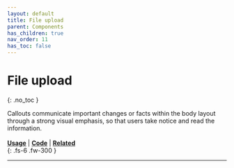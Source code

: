 ```yaml
---
layout: default
title: File upload
parent: Components
has_children: true
nav_order: 11
has_toc: false
---
```



# File upload
{: .no_toc }

Callouts communicate important changes or facts within the body layout through a strong visual emphasis, so that users take notice and read the information.
<br><br>
[**Usage**]() | [**Code**]() | [**Related**]()
<br>
{: .fs-6 .fw-300 }




---
